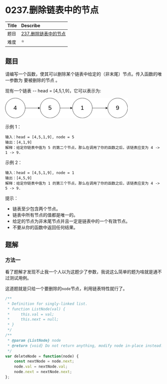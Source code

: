 # 0237.删除链表中的节点

| Title | Describe                                                                                           |
| :---- | :------------------------------------------------------------------------------------------------- |
| 题目  | [237.删除链表中的节点](https://leetcode-cn.com/problems/delete-node-in-a-linked-list/) |
| 难度  | ⭐                                                                                               |

## 题目

请编写一个函数，使其可以删除某个链表中给定的（非末尾）节点。传入函数的唯一参数为 要被删除的节点 。

现有一个链表 -- head = [4,5,1,9]，它可以表示为:

![link-001.png](../../images/link-001.png)

示例 1：

```
输入：head = [4,5,1,9], node = 5
输出：[4,1,9]
解释：给定你链表中值为 5 的第二个节点，那么在调用了你的函数之后，该链表应变为 4 -> 1 -> 9.
```

示例 2：

```
输入：head = [4,5,1,9], node = 1
输出：[4,5,9]
解释：给定你链表中值为 1 的第三个节点，那么在调用了你的函数之后，该链表应变为 4 -> 5 -> 9.
```

提示：

- 链表至少包含两个节点。
- 链表中所有节点的值都是唯一的。
- 给定的节点为非末尾节点并且一定是链表中的一个有效节点。
- 不要从你的函数中返回任何结果。

## 题解

### 方法一

看了题解才发现不止我一个人以为这题少了参数，我说这么简单的题为啥就是通不过测试用例。

这道题就是只给一个要删除的`node`节点，利用链表特性就行了。

```javascript
/**
 * Definition for singly-linked list.
 * function ListNode(val) {
 *     this.val = val;
 *     this.next = null;
 * }
 */
/**
 * @param {ListNode} node
 * @return {void} Do not return anything, modify node in-place instead.
 */
var deleteNode = function(node) {
    const nextNode = node.next;
    node.val = nextNode.val;
    node.next = nextNode.next;
};
```
